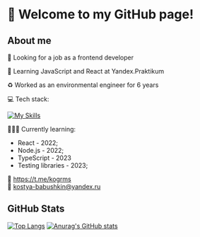 # 👋 Welcome to my GitHub page!
## About me
🔎 Looking for a job as a frontend developer

🌱 Learning JavaScript and React at Yandex.Praktikum

♻️ Worked as an environmental engineer for 6 years

💻 Tech stack:

[![My Skills](https://skillicons.dev/icons?i=react,sass,js,html,css,webpack,git,figma)](https://skillicons.dev)

👩🏻‍🎓 Currently learning:
* React - 2022;
* Node.js - 2022;
* TypeScript - 2023
* Testing libraries - 2023;

📱 https://t.me/kogrms  
📧 kostya-babushkin@yandex.ru

## GitHub Stats
[![Top Langs](https://github-readme-stats.vercel.app/api/top-langs/?username=kogrms&layout=compact&theme=vue-dark)](https://github.com/kogrms/github-readme-stats)
[![Anurag's GitHub stats](https://github-readme-stats.vercel.app/api?username=kogrms&show_icons=true&theme=vue-dark)](https://github.com/kogrms/github-readme-stats)  
